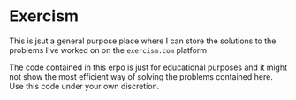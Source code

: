 # Exercism

This is jsut a general purpose place where I can store the solutions to the problems I've worked on on the `exercism.com` platform

The code contained in this erpo is just for educational purposes and it might not show the most efficient way of solving the problems contained here. Use this code under your own discretion. 